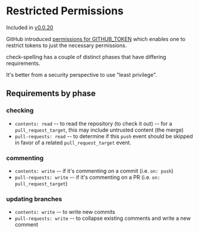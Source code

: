 # Restricted Permissions

Included in [v0.0.20](https://github.com/check-spelling/check-spelling/releases/tag/v0.0.20)

GitHub introduced [permissions for GITHUB_TOKEN](https://github.blog/changelog/2021-04-20-github-actions-control-permissions-for-github_token/) which enables one to restrict tokens to just the necessary permissions.

check-spelling has a couple of distinct phases that have differing requirements.

It's better from a security perspective to use "least privilege".

## Requirements by phase

### checking

* `contents: read` -- to read the repository (to check it out) -- for a `pull_request_target`, this may include untrusted content (the merge)
* `pull-requests: read` -- to determine if this `push` event should be skipped in favor of a related `pull_request_target` event.

### commenting

* `contents: write` -- if it's commenting on a commit (i.e. `on: push`)
* `pull-requests: write` -- if it's commenting on a PR (i.e. `on: pull_request_target`)

### updating branches

* `contents: write` -- to write new commits
* `pull-requests: write` -- to collapse existing comments and write a new comment
